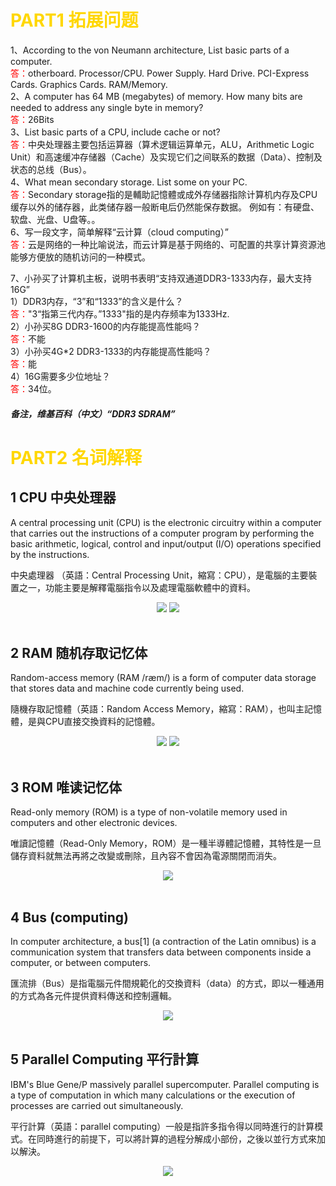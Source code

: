 # <font color="#FFD700" >PART1 拓展问题</font>
1、According to the von Neumann architecture, List basic parts of a
computer.
<br><font color="#FF0000" >答：</font>otherboard.
Processor/CPU.
Power Supply.
Hard Drive.
PCI-Express Cards.
Graphics Cards.
RAM/Memory.<br>
2、A computer has 64 MB (megabytes) of memory. How many bits are
needed to address any single byte in memory?<br>
<font color="#FF0000" >答：</font>26Bits<br>
3、List basic parts of a CPU, include cache or not?<br>
<font color="#FF0000" >答：</font>中央处理器主要包括运算器（算术逻辑运算单元，ALU，Arithmetic Logic Unit）和高速缓冲存储器（Cache）及实现它们之间联系的数据（Data）、控制及状态的总线（Bus）。<br>
4、What mean secondary storage. List some on your PC.<br>
<font color="#FF0000" >答：</font>Secondary storage指的是輔助記憶體或成外存储器指除计算机内存及CPU缓存以外的储存器，此类储存器一般断电后仍然能保存数据。
例如有：有硬盘、软盘、光盘、U盘等。。<br>
6、写一段文字，简单解释“云计算（cloud computing）”<br>
<font color="#FF0000" >答：</font>云是网络的一种比喻说法，而云计算是基于网络的、可配置的共享计算资源池能够方便放的随机访问的一种模式。
<br>

7、小孙买了计算机主板，说明书表明“支持双通道DDR3-1333内存，最大支持16G”<br>
1）DDR3内存，“3”和“1333”的含义是什么？<br>
<font color="#FF0000" >答：</font>"3“指第三代内存。”1333"指的是内存频率为1333Hz.<br>
2）小孙买8G DDR3-1600的内存能提高性能吗？<br>
<font color="#FF0000" >答：</font>不能<br>
3）小孙买4G*2 DDR3-1333的内存能提高性能吗？<br>
<font color="#FF0000" >答：</font>能<br>
4）16G需要多少位地址？<br>
<font color="#FF0000" >答：</font>34位。<br>
##### 备注，维基百科（中文）“DDR3 SDRAM”

# <font color="#FFD700" >PART2 名词解释</font>
## 1 CPU 中央处理器
A central processing unit (CPU) is the electronic circuitry within a computer that carries out the instructions of a computer program by performing the basic arithmetic, logical, control and input/output (I/O) operations specified by the instructions.

中央處理器 （英語：Central Processing Unit，縮寫：CPU），是電腦的主要裝置之一，功能主要是解釋電腦指令以及處理電腦軟體中的資料。

<center> 
<div style="text-align:center">
<img src="https://upload.wikimedia.org/wikipedia/commons/thumb/d/dc/Intel_80486DX2_top.jpg/330px-Intel_80486DX2_top.jpg"/>
<img src="https://upload.wikimedia.org/wikipedia/commons/thumb/e/e7/Intel_80486DX2_bottom.jpg/330px-Intel_80486DX2_bottom.jpg"/>
</div>
<br>
</center>

## 2 RAM 随机存取记忆体
Random-access memory (RAM /ræm/) is a form of computer data storage that stores data and machine code currently being used. 

隨機存取記憶體（英語：Random Access Memory，縮寫：RAM），也叫主記憶體，是與CPU直接交換資料的記憶體。
<center> 
<div style="text-align:center">
<img src="https://upload.wikimedia.org/wikipedia/commons/thumb/d/db/Swissbit_2GB_PC2-5300U-555.jpg/330px-Swissbit_2GB_PC2-5300U-555.jpg"/>
<img src="https://upload.wikimedia.org/wikipedia/commons/thumb/e/ec/Bundesarchiv_Bild_183-1989-0406-022%2C_VEB_Carl_Zeiss_Jena%2C_1-Megabit-Chip.jpg/330px-Bundesarchiv_Bild_183-1989-0406-022%2C_VEB_Carl_Zeiss_Jena%2C_1-Megabit-Chip.jpg"/>
</div>
<br>
</center>

## 3 ROM 唯读记忆体
Read-only memory (ROM) is a type of non-volatile memory used in computers and other electronic devices.

唯讀記憶體（Read-Only Memory，ROM）是一種半導體記憶體，其特性是一旦儲存資料就無法再將之改變或刪除，且內容不會因為電源關閉而消失。
<center> 
<div style="text-align:center">
<img src="https://upload.wikimedia.org/wikipedia/commons/thumb/c/cc/PokemonSilverBoard.jpg/330px-PokemonSilverBoard.jpg"/>

</div>
<br>
</center>

## 4 Bus (computing)
In computer architecture, a bus[1] (a contraction of the Latin omnibus) is a communication system that transfers data between components inside a computer, or between computers. 

匯流排（Bus）是指電腦元件間規範化的交換資料（data）的方式，即以一種通用的方式為各元件提供資料傳送和控制邏輯。
<div style="text-align:center">
<img src="https://upload.wikimedia.org/wikipedia/commons/thumb/f/fc/PCIExpress.jpg/375px-PCIExpress.jpg"/>
</div>
<br>
</center>

## 5 Parallel Computing 平行計算
IBM's Blue Gene/P massively parallel supercomputer.
Parallel computing is a type of computation in which many calculations or the execution of processes are carried out simultaneously.

平行計算（英語：parallel computing）一般是指許多指令得以同時進行的計算模式。在同時進行的前提下，可以將計算的過程分解成小部份，之後以並行方式來加以解決。
<center> 
<div style="text-align:center">
<img src="https://upload.wikimedia.org/wikipedia/commons/thumb/d/d3/IBM_Blue_Gene_P_supercomputer.jpg/450px-IBM_Blue_Gene_P_supercomputer.jpg"/>

</div>
<br>
</center>
